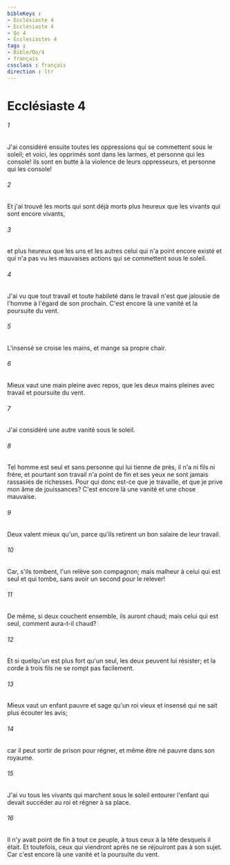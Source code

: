 ```yaml
---
bibleKeys : 
- Ecclésiaste 4
- Ecclésiaste 4
- Qo 4
- Ecclesiastes 4
tags : 
- Bible/Qo/4
- français
cssclass : français
direction : ltr
---
```


# Ecclésiaste 4

###### 1
J'ai considéré ensuite toutes les oppressions qui se commettent sous le soleil; et voici, les opprimés sont dans les larmes, et personne qui les console! ils sont en butte à la violence de leurs oppresseurs, et personne qui les console!
###### 2
Et j'ai trouvé les morts qui sont déjà morts plus heureux que les vivants qui sont encore vivants,
###### 3
et plus heureux que les uns et les autres celui qui n'a point encore existé et qui n'a pas vu les mauvaises actions qui se commettent sous le soleil.
###### 4
J'ai vu que tout travail et toute habileté dans le travail n'est que jalousie de l'homme à l'égard de son prochain. C'est encore là une vanité et la poursuite du vent.
###### 5
L'insensé se croise les mains, et mange sa propre chair.
###### 6
Mieux vaut une main pleine avec repos, que les deux mains pleines avec travail et poursuite du vent.
###### 7
J'ai considéré une autre vanité sous le soleil.
###### 8
Tel homme est seul et sans personne qui lui tienne de près, il n'a ni fils ni frère, et pourtant son travail n'a point de fin et ses yeux ne sont jamais rassasiés de richesses. Pour qui donc est-ce que je travaille, et que je prive mon âme de jouissances? C'est encore là une vanité et une chose mauvaise.
###### 9
Deux valent mieux qu'un, parce qu'ils retirent un bon salaire de leur travail.
###### 10
Car, s'ils tombent, l'un relève son compagnon; mais malheur à celui qui est seul et qui tombe, sans avoir un second pour le relever!
###### 11
De même, si deux couchent ensemble, ils auront chaud; mais celui qui est seul, comment aura-t-il chaud?
###### 12
Et si quelqu'un est plus fort qu'un seul, les deux peuvent lui résister; et la corde à trois fils ne se rompt pas facilement.
###### 13
Mieux vaut un enfant pauvre et sage qu'un roi vieux et insensé qui ne sait plus écouter les avis;
###### 14
car il peut sortir de prison pour régner, et même être né pauvre dans son royaume.
###### 15
J'ai vu tous les vivants qui marchent sous le soleil entourer l'enfant qui devait succéder au roi et régner à sa place.
###### 16
Il n'y avait point de fin à tout ce peuple, à tous ceux à la tête desquels il était. Et toutefois, ceux qui viendront après ne se réjouiront pas à son sujet. Car c'est encore là une vanité et la poursuite du vent.

